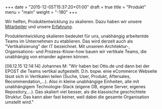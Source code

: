 +++
date = "2015-12-05T15:37:20+01:00"
draft = true
title = "Produkt"
menu = "main"
weight = "-180"
+++

Wir helfen, Produktentwicklung zu skalieren. Dazu haben wir unsere [Mitarbeiter](../profiles) und unsere [Erfahrung](../erfahrung).

Produktentwicklung skalieren bedeutet für uns, unabhängig arbeitentde Teams im Unternehmen zu etablieren. Das wird derzeit auch als "Vertikalisierung" der IT bezeichnet. Mit unserem Architektur-, Organisations- und Prozess-Know-how bauen wir vertikale Teams, die unabhängig von einander agieren können.

[06.12.15 12:14:14] Johannes M: "Wir haben bei Otto.de und dann bei der EPOST die Teams vertikal aufgestellt. D.h. bspw. eine eCommerce Webseite lässt sich in Vertikalen teilen (Suche, User, Produkt, Aftersales, Recommendation,...). Also in kleine unabhängige Einheiten, alle mit unabhängigem Technologie-Stack (eigene DB, eigene Server, eigenes Repository,...). Das skaliert viel besser, als die klassische geschichtete Struktur. Das kann aber fast keiner, weil dabei die gesamte Organisation umstellt wird."

